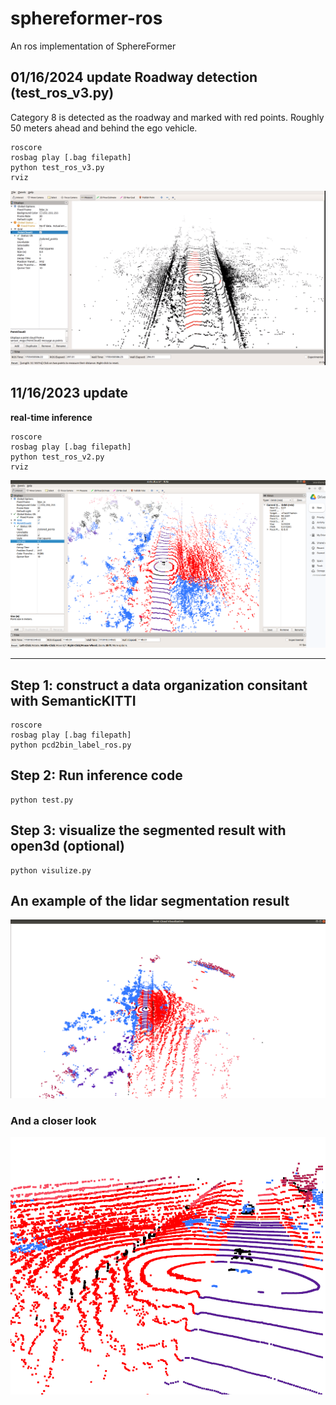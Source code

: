 # sphereformer-ros
An ros implementation of SphereFormer

## 01/16/2024 update Roadway detection (test_ros_v3.py)

Category 8 is detected as the roadway and marked with red points. Roughly 50 meters ahead and behind the ego vehicle.

```
roscore
rosbag play [.bag filepath]
python test_ros_v3.py
rviz
```
![alt text](https://github.com/ava-share/sphereformer-ros/blob/main/road_detection.png)



## 11/16/2023 update

**real-time inference**
```
roscore
rosbag play [.bag filepath]
python test_ros_v2.py
rviz
```
![alt text](https://github.com/ava-share/sphereformer-ros/blob/main/vis_Rviz.png)



---------------

## Step 1: construct a data organization consitant with SemanticKITTI

```
roscore
rosbag play [.bag filepath]
python pcd2bin_label_ros.py
```

## Step 2: Run inference code

```
python test.py

```

## Step 3: visualize the segmented result with open3d (optional)

```
python visulize.py

```

## An example of the lidar segmentation result
![alt text](https://github.com/ava-share/sphereformer-ros/blob/main/segmented_result_with_normalized_intensity.png)

### And a closer look
![alt text](https://github.com/ava-share/sphereformer-ros/blob/main/closer_look.png)




